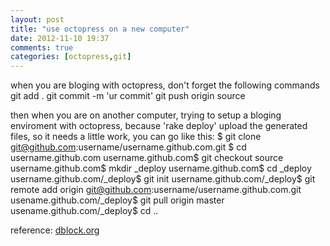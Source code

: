 ```yaml
---
layout: post
title: "use octopress on a new computer"
date: 2012-11-10 19:37
comments: true
categories: [octopress,git]
---
```


when you are bloging with octopress, don't forget the following commands
	git add .
	git commit -m 'ur commit'
	git push origin source

then when you are on another computer, trying to setup a bloging enviroment with octopress, because 'rake deploy' upload the generated files, so it needs a little work, you can go like this:
	$ git clone git@github.com:username/username.github.com.git
	$ cd username.github.com
	username.github.com$ git checkout source
	username.github.com$ mkdir _deploy
	username.github.com$ cd _deploy
	username.github.com/_deploy$ git init
	username.github.com/_deploy$ git remote add origin git@github.com:username/username.github.com.git
	usename.github.com/_deploy$ git pull origin master
	usename.github.com/_deploy$ cd ..

reference:
[dblock.org](http://code.dblock.org/octopress-setting-up-a-blog-and-contributing-to-an-existing-one)
